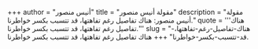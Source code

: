 +++
author = "أنيس منصور"
title = "مقولة أنيس منصور"
description = "مقولة أنيس منصور: هناك تفاصيل رغم تفاهتها، قد تتسبب بكسر خواطرنا."
quote = '''هناك تفاصيل رغم تفاهتها، قد تتسبب بكسر خواطرنا.'''
slug = "هناك-تفاصيل-رغم-تفاهتها،-قد-تتسبب-بكسر-خواطرنا"
+++
هناك تفاصيل رغم تفاهتها، قد تتسبب بكسر خواطرنا.
